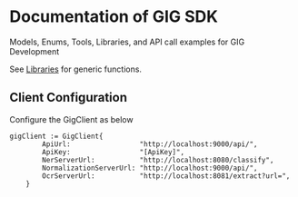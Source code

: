 # Documentation of GIG SDK
Models, Enums, Tools, Libraries, and API call examples for GIG Development

See [Libraries](libraries/README.md) for generic functions.

## Client Configuration
Configure the GigClient as below

    gigClient := GigClient{
    		ApiUrl:                 "http://localhost:9000/api/",
    		ApiKey:                 "[ApiKey]",
    		NerServerUrl:           "http://localhost:8080/classify",
    		NormalizationServerUrl: "http://localhost:9000/api/",
    		OcrServerUrl:           "http://localhost:8081/extract?url=",
    	}
